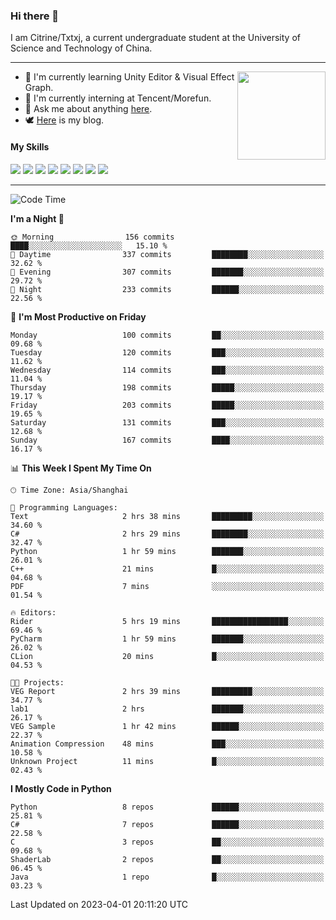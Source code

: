 ### Hi there 👋

I am Citrine/Txtxj, a current undergraduate student at the University of Science and Technology of China.

---

<img align="right" height="141" src="https://github-readme-stats.vercel.app/api?username=txtxj&theme=tokyonight&show_icons=true&count_private=true">

- 🌱 I'm currently learning Unity Editor & Visual Effect Graph.
- 🐶 I'm currently interning at Tencent/Morefun.
- 💬 Ask me about anything [here](https://github.com/txtxj/txtxj/issues).
- 🕊️ [Here](https://txtxj.top) is my blog.

#### My Skills

![](https://img.shields.io/badge/C%23-239120?logo=csharp&logoColor=fff)
![](https://img.shields.io/badge/Unity-000000?logo=unity&logoColor=fff)
![](https://img.shields.io/badge/Python-3e74a2?logo=python&logoColor=fff)
![](https://img.shields.io/badge/C++-65318e?logo=cplusplus&logoColor=fff)
![](https://img.shields.io/badge/C-5654a2?logo=c&logoColor=fff)
![](https://img.shields.io/badge/Blender-f5792a?logo=blender&logoColor=fff)
![](https://img.shields.io/badge/OpenJDK-ffffff?logo=openjdk&logoColor=000)
![](https://img.shields.io/badge/SQL-cc2927?logo=microsoftsqlserver&logoColor=fff)

---

<!--START_SECTION:waka-->
![Code Time](http://img.shields.io/badge/Code%20Time-748%20hrs%2011%20mins-blue)

**I'm a Night 🦉** 

```text
🌞 Morning                156 commits         ████░░░░░░░░░░░░░░░░░░░░░   15.10 % 
🌆 Daytime                337 commits         ████████░░░░░░░░░░░░░░░░░   32.62 % 
🌃 Evening                307 commits         ███████░░░░░░░░░░░░░░░░░░   29.72 % 
🌙 Night                  233 commits         ██████░░░░░░░░░░░░░░░░░░░   22.56 % 
```
📅 **I'm Most Productive on Friday** 

```text
Monday                   100 commits         ██░░░░░░░░░░░░░░░░░░░░░░░   09.68 % 
Tuesday                  120 commits         ███░░░░░░░░░░░░░░░░░░░░░░   11.62 % 
Wednesday                114 commits         ███░░░░░░░░░░░░░░░░░░░░░░   11.04 % 
Thursday                 198 commits         █████░░░░░░░░░░░░░░░░░░░░   19.17 % 
Friday                   203 commits         █████░░░░░░░░░░░░░░░░░░░░   19.65 % 
Saturday                 131 commits         ███░░░░░░░░░░░░░░░░░░░░░░   12.68 % 
Sunday                   167 commits         ████░░░░░░░░░░░░░░░░░░░░░   16.17 % 
```


📊 **This Week I Spent My Time On** 

```text
🕑︎ Time Zone: Asia/Shanghai

💬 Programming Languages: 
Text                     2 hrs 38 mins       █████████░░░░░░░░░░░░░░░░   34.60 % 
C#                       2 hrs 29 mins       ████████░░░░░░░░░░░░░░░░░   32.47 % 
Python                   1 hr 59 mins        ███████░░░░░░░░░░░░░░░░░░   26.01 % 
C++                      21 mins             █░░░░░░░░░░░░░░░░░░░░░░░░   04.68 % 
PDF                      7 mins              ░░░░░░░░░░░░░░░░░░░░░░░░░   01.54 % 

🔥 Editors: 
Rider                    5 hrs 19 mins       █████████████████░░░░░░░░   69.46 % 
PyCharm                  1 hr 59 mins        ███████░░░░░░░░░░░░░░░░░░   26.02 % 
CLion                    20 mins             █░░░░░░░░░░░░░░░░░░░░░░░░   04.53 % 

🐱‍💻 Projects: 
VEG Report               2 hrs 39 mins       █████████░░░░░░░░░░░░░░░░   34.77 % 
lab1                     2 hrs               ███████░░░░░░░░░░░░░░░░░░   26.17 % 
VEG Sample               1 hr 42 mins        ██████░░░░░░░░░░░░░░░░░░░   22.37 % 
Animation Compression    48 mins             ███░░░░░░░░░░░░░░░░░░░░░░   10.58 % 
Unknown Project          11 mins             █░░░░░░░░░░░░░░░░░░░░░░░░   02.43 % 
```

**I Mostly Code in Python** 

```text
Python                   8 repos             ██████░░░░░░░░░░░░░░░░░░░   25.81 % 
C#                       7 repos             ██████░░░░░░░░░░░░░░░░░░░   22.58 % 
C                        3 repos             ██░░░░░░░░░░░░░░░░░░░░░░░   09.68 % 
ShaderLab                2 repos             ██░░░░░░░░░░░░░░░░░░░░░░░   06.45 % 
Java                     1 repo              █░░░░░░░░░░░░░░░░░░░░░░░░   03.23 % 
```




 Last Updated on 2023-04-01 20:11:20 UTC
<!--END_SECTION:waka-->
